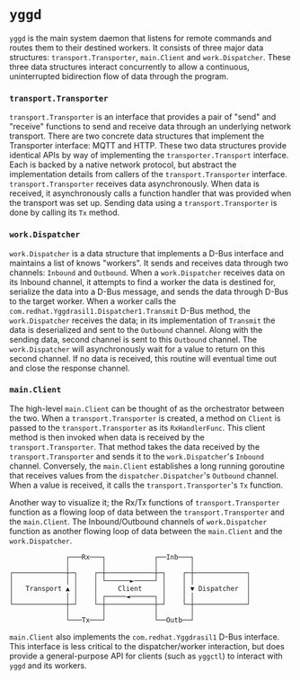 # `yggd`

`yggd` is the main system daemon that listens for remote commands and routes
them to their destined workers. It consists of three major data structures:
`transport.Transporter`, `main.Client` and `work.Dispatcher`. These three data
structures interact concurrently to allow a continuous, uninterrupted
bidirection flow of data through the program.

### `transport.Transporter`
`transport.Transporter` is an interface that provides a pair of "send" and
"receive" functions to send and receive data through an underlying network
transport. There are two concrete data structures that implement the Transporter
interface: MQTT and HTTP. These two data structures provide identical APIs by
way of implementing the `transporter.Transport` interface. Each is backed by a
native network protocol, but abstract the implementation details from callers of
the `transport.Transporter` interface. `transport.Transporter` receives data
asynchronously. When data is received, it asynchronously calls a function
handler that was provided when the transport was set up. Sending data using a
`transport.Transporter` is done by calling its `Tx` method.

### `work.Dispatcher`

`work.Dispatcher` is a data structure that implements a D-Bus interface and
maintains a list of knows "workers". It sends and receives data through two
channels: `Inbound` and `Outbound`. When a `work.Dispatcher` receives data on
its Inbound channel, it attempts to find a worker the data is destined for,
serialize the data into a D-Bus message, and sends the data through D-Bus to the
target worker. When a worker calls the
`com.redhat.Yggdrasil1.Dispatcher1.Transmit` D-Bus method, the `work.Dispatcher`
receives the data; in its implementation of `Transmit` the data is deserialized
and sent to the `Outbound` channel. Along with the sending data, second channel
is sent to this `Outbound` channel. The `work.Dispatcher` will asynchronously
wait for a value to return on this second channel. If no data is received, this
routine will eventual time out and close the response channel.

### `main.Client`

The high-level `main.Client` can be thought of as the orchestrator between the
two. When a `transport.Transporter` is created, a method on `Client` is passed
to the `transport.Transporter` as its `RxHandlerFunc`. This client method is
then invoked when data is received by the `transport.Transporter`. That method
takes the data received by the `transport.Transporter` and sends it to the
`work.Dispatcher`'s `Inbound` channel. Conversely, the `main.Client` establishes
a long running goroutine that receives values from the `dispatcher.Dispatcher`'s
`Outbound` channel. When a value is received, it calls the
`transport.Transporter`'s `Tx` function.

Another way to visualize it; the Rx/Tx functions of `transport.Transporter`
function as a flowing loop of data between the `transport.Transporter` and the
`main.Client`. The Inbound/Outbound channels of `work.Dispatcher` function as
another flowing loop of data between the `main.Client` and the
`work.Dispatcher`.

                  ┌───Rx───┐            ┌──Inb───┐              
                  │        │            │        │              
    ┌─────────────┼─┐    ┌─┼────────────┼─┐    ┌─┼─────────────┐
    │             │ │    │ └──────►─────┘ │    │ │             │
    │   Transport ▲ │    │     Client     │    │ ▼ Dispatcher  │
    │             │ │    │ ┌─────◄──────┐ │    │ │             │
    └─────────────┼─┘    └─┼────────────┼─┘    └─┼─────────────┘
                  │        │            │        │              
                  └───Tx───┘            └──Outb──┘              

`main.Client` also implements the `com.redhat.Yggdrasil1` D-Bus interface. This
interface is less critical to the dispatcher/worker interaction, but does
provide a general-purpose API for clients (such as `yggctl`) to interact with
`yggd` and its workers.
